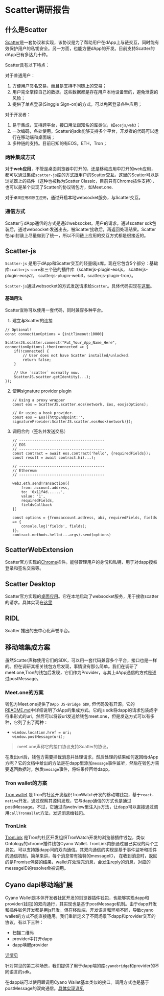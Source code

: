 # Scatter调研报告

## 什么是Scatter

[Scatter](https://get-scatter.com/)是一套协议和实现，该协议是为了帮助用户在dApp上与链交互，同时能有效保护用户的私钥安全。另一方面，也能方便dApp的开发。目前支持Scatter的dApp已有多达几十种。

Scatter具有以下特点：

对于普通用户：

1. 方便用户签名交易，而且是支持不同链上的交易；
2. 用户完全掌控自己的数据。这些数据都是存在用户本地设备里的，避免泄露的风险；
3. 提供了单点登录(Singgle Sign-on)的方式，可以免密登录各种应用；

对于开发者：

1. 易于集成，支持跨平台，接口用法跟知名的库类似，如`eosjs`,`web3`；
2. 一次编码，各处使用。Scatter的sdk能够支持多个平台，开发者的代码可以运行在移动端和桌面端；
3. 多种链的支持。目前已知的有EOS，ETH，Tron；

### 两种集成方式

对于**web应用**，不管是桌面浏览器中打开的，还是移动应用中打开的web应用，都可以通过集成`scatter-js`库的方式跟用户的Scatter交互。这里的Scatter可以是浏览器上的插件（这种也被称为Scatter Classic，目前只有Chrome插件支持），也可以是某个实现了Scatter的协议钱包方，如Meet.one.

对于`桌面应用和原生应用`，通过开启本地websocket服务，与Scatter交互。

### 通信方式

Scatter与dApp通信的方式是通过websocket。用户的请求，通过scatter sdk包装后，通过websocket·发送出去，被Scatter接收后，再返回处理结果。Scatter在api封装上尽量做到了统一，所以不同链上应用的交互方式都是很接近的。

## Scatter-js

`Scatter-js` 是用于dApp和Scatter交互的轻量级js库。现在它包含5个部分：基础库`scatterjs-core`和三个链的插件库（scatterjs-plugin-eosjs， scatterjs-plugin-eosjs2， scatterjs-plugin-web3，scatterjs-plugin-tron）。

`Scatter-js`通过websocket的方式发送请求给`Scatter`。具体代码实现在[这里](https://github.com/GetScatter/scatter-js/blob/master/packages/core/src/services/SocketService.js)。

#### 基础用法

Scatter宣称可以使用一套代码，同时兼容多种平台。

1. 建立与Scatter的连接

```
// Optional!
const connectionOptions = {initTimeout:10000}

ScatterJS.scatter.connect("Put_Your_App_Name_Here", connectionOptions).then(connected => {
    if(!connected) {
        // User does not have Scatter installed/unlocked.
        return false;
    }
    
    // Use `scatter` normally now.
    ScatterJS.scatter.getIdentity(...);
});
```

2. 使用signature provider plugin

   ```
   // Using a proxy wrapper
   const eos = ScatterJS.scatter.eos(network, Eos, eosjsOptions);
   
   // Or using a hook provider.
   const eos = Eos({httpEndpoint:'', signatureProvider:ScatterJS.scatter.eosHook(network)});
   
   ```

3. 调用合约（签名并发送交易）

   ```
   // ---------------------------------------
   // EOS
   // ---------------------------------------
   const contract = await eos.contract('hello', {requiredFields});
   const result = await contract.hi(...);
   
   // ---------------------------------------
   // Ethereum
   // ---------------------------------------
   
   web3.eth.sendTransaction({
       from: account.address,
       to: '0x11f4d......',
       value: '1',
       requiredFields,
       fieldsCallback
   })
   
   const options = {from:account.address, abi, requiredFields, fields => {
       console.log('fields', fields);
   }};
   contract.methods.hello(...args).send(options)
   ```


## ScatterWebExtension

Scatter官方实现的[Chrome](https://github.com/GetScatter/ScatterWebExtension)插件。能够管理用户的身份和私钥，用于对dapp授权登录和签名交易等。

## Scatter Desktop

Scatter官方实现的[桌面应用](https://github.com/GetScatter/ScatterDesktop/releases)。它在本地启动了websocket服务，用于接收scatter的请求。具体实现在[这里](https://github.com/GetScatter/ScatterDesktop/blob/master/src/services/SocketService.js)

## RIDL

Scatter 推出的去中心化声誉平台。

## 移动端集成方案

虽然Scatter声称使用它们的SDK，可以用一套代码兼容多个平台，接口也是一样的。但在调研其相关钱包方后发现，事情没有那么简单。我们在调研了meet.one,Tron的钱包后发现，它们作为Provider，与其上dApp通信的方式是通过postMessage。

### Meet.one的方案

钱包方Meet.one提供了`DApp JS-Bridge SDK`, 但代码没有开源。它的[README.md](https://github.com/meet-one/JS-SDK)中详细说明了dApp的集成方式。它的js sdk将dapp的请求包装成字符串形式的uri，然后可以将该uri发送给钱包meet.one，但是发送方式可以有多种，它列了出了两种：

* ```
  window.location.href = uri;
  window.postMessage(uri);
  ```

> meet.one声称它的接口协议支持Scatter的协议。

在发出uri后，钱包方需要拦截消息并处理请求，然后处理的结果如何返回给dApp方呢？它的文档中给出的方法是在dapp里添加`message`事件监听，然后在钱包方需要返回数据时，触发`message`事件，将结果传回给dapp。

### Tron wallet的方案

[Tron wallet](https://github.com/TronWatch/Mobile-Wallet) 是Tron的社区开发组织TronWatch开发的移动端钱包，基于`react-native`开发，通过观察其源码发现，它与dapp通信的方式也是通过postMessage。不过，它通过向webview里注入js方法，让dapp可以直接通过调用`callTronWallet`方法，发送消息给钱包。

### TronLink

[TronLink](https://github.com/TronWatch/TronLink) 是Tron的社区开发组织TronWatch开发的浏览器插件钱包，类似Ontology的chrome插件钱包Cyano Wallet. TronLink内部通过自己实现的两个工具包，可以支持跟dapp间的双向通信。其双向通信的实现是基于事件监听和插件的通信机制，简单来讲，每个消息带有独特的messageID， 在收到消息时，返回的是Promise包装的结果，wallet在处理完消息，会发生reply的消息，对应的messageID的resolve会被调用。

## Cyano dapi移动端扩展

Cyano Wallet是本体开发者社区开发的浏览器插件钱包，也能够实现dapp和provider(钱包)的双向通行，其实现也是基于postMessage机制。由于dapp开发和插件钱包开发都是用js开发，但在移动端，开发语言和环境不同，导致cyano wallet的方式不能直接适用。我们重新定义了不同场景下dapp和provider交互的协议，有以下三种：

* 扫描二维码
* provider中打开dapp
* dapp唤醒provider

[详情见](https://github.com/ontio-cyano/CEPs/blob/master/CEP1.mediawiki)

针对常见的第二种场景，我们提供了用于dapp端的库`cyanobridge`和provider的不同语言的sdk。

在dapp端可以使用跟调用Cyano Wallet基本类似的接口。调用方式也是基于postMessage的双向通信。[具体实现详见](https://github.com/ontio-cyano/cyano-dapi-mobile)



